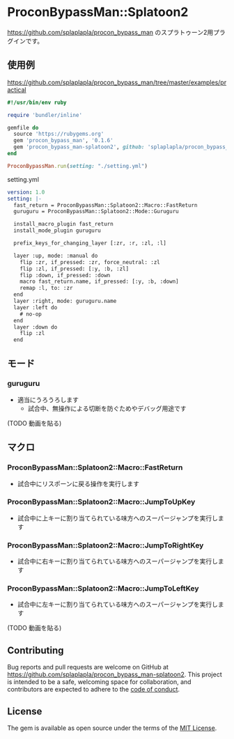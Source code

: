 # ProconBypassMan::Splatoon2

https://github.com/splaplapla/procon_bypass_man のスプラトゥーン2用プラグインです。

## 使用例
https://github.com/splaplapla/procon_bypass_man/tree/master/examples/practical

```ruby
#!/usr/bin/env ruby

require 'bundler/inline'

gemfile do
  source 'https://rubygems.org'
  gem 'procon_bypass_man', '0.1.6'
  gem 'procon_bypass_man-splatoon2', github: 'splaplapla/procon_bypass_man-splatoon2', tag: "0.1.1"
end

ProconBypassMan.run(setting: "./setting.yml")
```

setting.yml

```yaml
version: 1.0
setting: |-
  fast_return = ProconBypassMan::Splatoon2::Macro::FastReturn
  guruguru = ProconBypassMan::Splatoon2::Mode::Guruguru

  install_macro_plugin fast_return
  install_mode_plugin guruguru

  prefix_keys_for_changing_layer [:zr, :r, :zl, :l]

  layer :up, mode: :manual do
    flip :zr, if_pressed: :zr, force_neutral: :zl
    flip :zl, if_pressed: [:y, :b, :zl]
    flip :down, if_pressed: :down
    macro fast_return.name, if_pressed: [:y, :b, :down]
    remap :l, to: :zr
  end
  layer :right, mode: guruguru.name
  layer :left do
    # no-op
  end
  layer :down do
    flip :zl
  end
```

## モード
### guruguru
* 適当にうろうろします
  * 試合中、無操作による切断を防ぐためやデバッグ用途です

(TODO 動画を貼る)

## マクロ
### ProconBypassMan::Splatoon2::Macro::FastReturn
* 試合中にリスポーンに戻る操作を実行します

### ProconBypassMan::Splatoon2::Macro::JumpToUpKey
* 試合中に上キーに割り当てられている味方へのスーパージャンプを実行します

### ProconBypassMan::Splatoon2::Macro::JumpToRightKey
* 試合中に右キーに割り当てられている味方へのスーパージャンプを実行します

### ProconBypassMan::Splatoon2::Macro::JumpToLeftKey
* 試合中に左キーに割り当てられている味方へのスーパージャンプを実行します

(TODO 動画を貼る)

## Contributing

Bug reports and pull requests are welcome on GitHub at https://github.com/splaplapla/procon_bypass_man-splatoon2. This project is intended to be a safe, welcoming space for collaboration, and contributors are expected to adhere to the [code of conduct](https://github.com/splaplapla/procon_bypass_man-splatoon2/blob/master/CODE_OF_CONDUCT.md).

## License

The gem is available as open source under the terms of the [MIT License](https://opensource.org/licenses/MIT).

